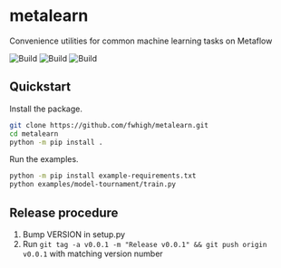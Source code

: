 # metalearn

Convenience utilities for common machine learning tasks on Metaflow

![Build](https://github.com/fwhigh/metalearn/actions/workflows/python36.yml/badge.svg)
![Build](https://github.com/fwhigh/metalearn/actions/workflows/python37.yml/badge.svg)
![Build](https://github.com/fwhigh/metalearn/actions/workflows/python38.yml/badge.svg)

## Quickstart

Install the package.

```bash
git clone https://github.com/fwhigh/metalearn.git
cd metalearn
python -m pip install .
```

Run the examples.

```bash
python -m pip install example-requirements.txt
python examples/model-tournament/train.py
```

## Release procedure

1. Bump VERSION in setup.py
1. Run `git tag -a v0.0.1 -m "Release v0.0.1" && git push origin v0.0.1` with matching version number
